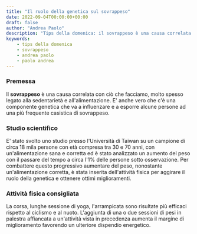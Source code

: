 ```yaml
---
title: "Il ruolo della genetica sul sovrappeso"
date: 2022-09-04T00:00:00+00:00
draft: false
author: "Andrea Paolo"
description: "Tips della domenica: il sovrappeso è una causa correlata con ciò che facciamo, molto spesso legato alla sedentarietà e all'alimentazione. "
keywords: 
    - tips della domenica
    - sovrappeso
    - andrea paolo
    - paolo andrea
---
```


### Premessa

Il **sovrappeso** è una causa correlata con ciò che facciamo, molto spesso legato alla sedentarietà e all'alimentazione. E' anche vero che c'è una componente genetica che va a influenzare e a esporre alcune persone ad una più frequente casistica di sovrappeso. 

### Studio scientifico 

E' stato svolto uno studio presso l'Università di Taiwan su un campione di circa 18 mila persone con età compresa tra 30 e 70 anni, con un'alimentazione sana e corretta ed è stato analizzato un aumento del peso con il passare del tempo a circa l'1% delle persone sotto osservazione. Per combattere questo progressivo aumentare del peso, nonostante un'alimentazione corretta, è stata inserita dell'attività fisica per aggirare il ruolo della genetica e ottenere ottimi miglioramenti.

### Attività fisica consigliata

La corsa, lunghe sessione di yoga, l'arrampicata sono risultate più efficaci rispetto al ciclismo e al nuoto. L'aggiunta di una o due sessioni di pesi in palestra affiancata a un'attività vista in precedenza aumenta il margine di miglioramento favorendo un ulteriore dispendio energetico.

